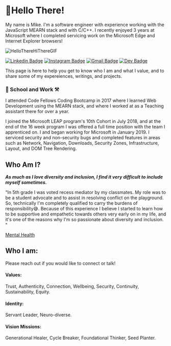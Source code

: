 # 👋Hello There! 

My name is Mike. I'm a software engineer with experience working with the JavaScript MEARN stack and with C/C++. I recently enjoyed 3 years at Microsoft where I completed servicing work on the Microsoft Edge and Internet Explorer browsers!

![HelloThereHiThereGIF](https://user-images.githubusercontent.com/25001461/163983235-ebc58dbd-4751-419a-acb6-cf1adb42a858.gif)

[![Linkedin Badge](https://img.shields.io/badge/-LinkedIn-0e76a8?style=flat-square&logo=Linkedin&logoColor=white)](https://www.linkedin.com/in/michaeltreat/)
[![Instagram Badge](https://img.shields.io/badge/-Instagram-e4405f?style=flat-square&logo=Instagram&logoColor=white)](https://www.instagram.com/incipient_phoenix/)
[![Gmail Badge](https://img.shields.io/badge/Gmail-D14836?style=flatt-square&logo=gmail&logoColor=white)](mailto:michael.treat.dev@gmail.com)
[![Dev Badge](https://img.shields.io/badge/-Dev-000000?style=flat-square&logo=Dev.to&logoColor=white)](https://dev.to/michaeltreat)

This page is here to help you get to know who I am and what I value, and to share some of my expereiences, writings, and projects.


### 🏫 School and Work ⚒️ 
I attended Code Fellows Coding Bootcamp in 2017 where I learned Web Development using the MEARN stack, and where I worked at as a Teaching assistant there for over a year. 

I joined the Microsoft LEAP program's 10th Cohort in July 2018, and at the end of the 16 week program I was offered a full time position with the team I apprenticed on. I and began working for Microsoft in January 2019. I serviced security and non-security bugs and completed features in areas such as Network, Navigation, Downloads, Security Zones, Infrastructure, Layout, and DOM Tree Rendering.

## Who Am I?
_**As much as I love diversity and inclusion, I find it very difficult to include myself sometimes.**_ 

"In 5th grade I was voted recess mediator by my classmates. My role was to be a student advocate and to assist in resolving conflict on the playground. So, technically I'm completely qualified to carry the burdens of responsibility😅. Because of this experience I believe I started to learn how to be supportive and empathetic towards others very early on in my life, and it's one of the reasons why I'm so passionate about diversity and inclusion. "

[Mental Health ](https://github.com/michaeltreat/michaeltreat/blob/main/Writing/MentalHealth/MentalHealth.md)


## Who I am:

Please reach out if you would like to connect or talk!

#### Values:

Trust, Authenticity, Connection, Wellbeing, Security, Continuity, Sustainability, Equity.

#### Identity:

Servant Leader, Neuro-diverse.

#### Vision Missions:

Generational Healer, Cycle Breaker, Foundational Thinker, Seed Planter.
